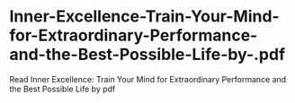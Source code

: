 # Inner-Excellence-Train-Your-Mind-for-Extraordinary-Performance-and-the-Best-Possible-Life-by-.pdf
Read Inner Excellence: Train Your Mind for Extraordinary Performance and the Best Possible Life by  pdf
